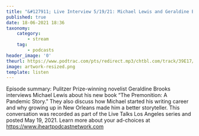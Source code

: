 ```yaml
---
title: "&#127911; Live Interview 5/19/21: Michael Lewis and Geraldine Brooks"
published: true
date: 18-06-2021 18:36
taxonomy:
    category:
        - stream
    tag:
        - podcasts
header_image: '0'
theurl: https://www.podtrac.com/pts/redirect.mp3/chtbl.com/track/39E17/traffic.megaphone.fm/HSW9048007819.mp3?updated=1623723981
image: artwork-resized.png
template: listen
--- 
```

Episode summary: Pulitzer Prize-winning novelist Geraldine Brooks interviews Michael Lewis about his new book “The Premonition: A Pandemic Story.” They also discuss how Michael started his writing career and why growing up in New Orleans made him a better storyteller. This conversation was recorded as part of the Live Talks Los Angeles series and posted May 19, 2021. Learn more about your ad-choices at https://www.iheartpodcastnetwork.com
